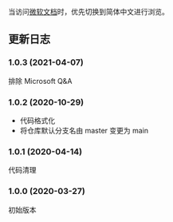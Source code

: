 当访问[微软文档](https://docs.microsoft.com/)时，优先切换到简体中文进行浏览。

## 更新日志

### 1.0.3 (2021-04-07)

排除 Microsoft Q&A

### 1.0.2 (2020-10-29)

- 代码格式化
- 将仓库默认分支名由 master 变更为 main

### 1.0.1 (2020-04-14)

代码清理

### 1.0.0 (2020-03-27)

初始版本